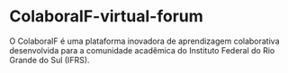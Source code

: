 # ColaboraIF-virtual-forum
O ColaboraIF é uma plataforma inovadora de aprendizagem colaborativa desenvolvida para a comunidade acadêmica do Instituto Federal do Rio Grande do Sul (IFRS).
